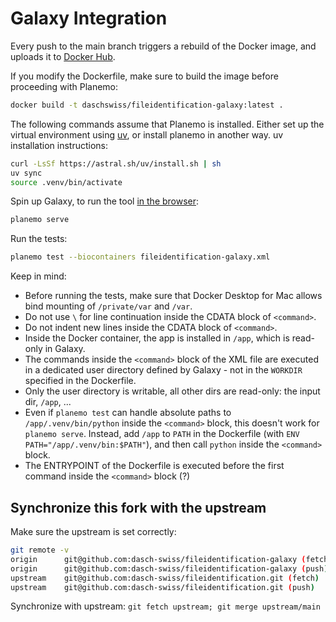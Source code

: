 # Galaxy Integration

Every push to the main branch triggers a rebuild of the Docker image,
and uploads it to [Docker Hub](https://hub.docker.com/r/daschswiss/fileidentification-galaxy).

If you modify the Dockerfile, make sure to build the image before proceeding with Planemo:

```bash
docker build -t daschswiss/fileidentification-galaxy:latest .
```

The following commands assume that Planemo is installed.
Either set up the virtual environment using [uv](https://docs.astral.sh/uv/), or install planemo in another way.
uv installation instructions:

```bash
curl -LsSf https://astral.sh/uv/install.sh | sh
uv sync
source .venv/bin/activate
```

Spin up Galaxy, to run the tool [in the browser](http://127.0.0.1:9090/):

```bash
planemo serve
```

Run the tests:

```bash
planemo test --biocontainers fileidentification-galaxy.xml
```

Keep in mind:

- Before running the tests, make sure that Docker Desktop for Mac allows bind mounting of `/private/var` and `/var`.
- Do not use `\` for line continuation inside the CDATA block of `<command>`.
- Do not indent new lines inside the CDATA block of `<command>`.
- Inside the Docker container, the app is installed in `/app`, which is read-only in Galaxy.
- The commands inside the `<command>` block of the XML file are executed in a dedicated user directory defined by Galaxy - 
  not in the `WORKDIR` specified in the Dockerfile.
- Only the user directory is writable, all other dirs are read-only: the input dir, `/app`, ...
- Even if `planemo test` can handle absolute paths to `/app/.venv/bin/python` inside the `<command>` block,
  this doesn't work for `planemo serve`.
  Instead, add `/app` to `PATH` in the Dockerfile (with `ENV PATH="/app/.venv/bin:$PATH"`),
  and then call `python` inside the `<command>` block.
- The ENTRYPOINT of the Dockerfile is executed before the first command inside the `<command>` block (?)


## Synchronize this fork with the upstream

Make sure the upstream is set correctly:

```bash
git remote -v
origin	    git@github.com:dasch-swiss/fileidentification-galaxy (fetch)
origin	    git@github.com:dasch-swiss/fileidentification-galaxy (push)
upstream	git@github.com:dasch-swiss/fileidentification.git (fetch)
upstream	git@github.com:dasch-swiss/fileidentification.git (push)
```

Synchronize with upstream: `git fetch upstream; git merge upstream/main`
